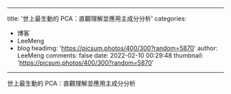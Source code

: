 
---
title: '世上最生動的 PCA：直觀理解並應用主成分分析'
categories: 
 - 博客
 - LeeMeng
 - blog
headimg: 'https://picsum.photos/400/300?random=5870'
author: LeeMeng
comments: false
date: 2022-02-10 00:29:48
thumbnail: 'https://picsum.photos/400/300?random=5870'
---

<div>   
世上最生動的 PCA：直觀理解並應用主成分分析  
</div>
            